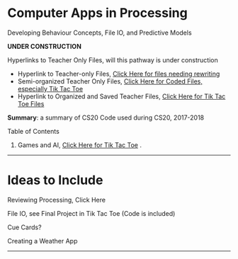 # Computer Apps in Processing
Developing Behaviour Concepts, File IO, and Predictive Models

**UNDER CONSTRUCTION**

Hyperlinks to Teacher Only Files, will this pathway is under construction
- Hyperlink to Teacher-only Files, <a href="https://drive.google.com/drive/folders/1dypmTf5AUxQQN6Bg0gQNNVjeARoiilxm">Click Here for files needing rewriting</a>
- Semi-organized Teacher Only Files, <a href="https://github.com/QEHS-ProcessingJava/Games-and-AI-Ideas">Click Here for Coded Files, especially Tik Tac Toe</a>
- Hyperlink to Organized and Saved Teacher Files, <a href="https://drive.google.com/drive/folders/1Kf5HuP1Kj3-8jHm-9AkBLTGhKBOtYg6S">Click Here for Tik Tac Toe Files</a>

**Summary**: a summary of CS20 Code used during CS20, 2017-2018

Table of Contents
1. Games and AI, <a href="https://github.com/MercersKitchen/CS20/tree/master/Computer%20Apps/Tik%20Tac%20Toe">Click Here for Tik Tac Toe</a>
.


---

# Ideas to Include

Reviewing Processing, <a herf="https://drive.google.com/drive/folders/1SlRPvA7aeSPPZgV9GouJFS1mHgakZvUn">Click Here</a>

File IO, see Final Project in Tik Tac Toe (Code is included)

Cue Cards?

Creating a Weather App

---
